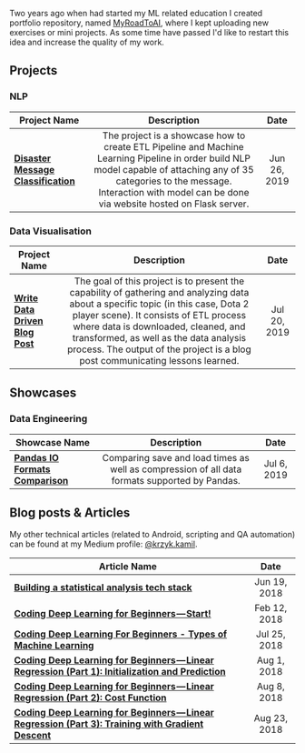 Two years ago when had started my ML related education I created portfolio repository, named [MyRoadToAI](https://github.com/FisherKK/F1sherKK-MyRoadToAI), where I kept uploading new exercises or mini projects. As some time have passed I'd like to restart this idea and increase the quality of my work.

## Projects

### NLP
| Project Name | Description | Date |
| ------------- |:-------------:|:-------------:|
| **[Disaster Message Classification](https://github.com/FisherKK/Portfolio/tree/master/Projects/Disaster-Response-Classification)** | The project is a showcase how to create ETL Pipeline and Machine Learning Pipeline in order build NLP model capable of attaching any of 35 categories to the message. Interaction with model can be done via website hosted on Flask server.| Jun 26, 2019 | 

### Data Visualisation
| Project Name | Description | Date |
| ------------- |:-------------:|:-------------:|
| **[Write Data Driven Blog Post](https://github.com/FisherKK/Portfolio/tree/master/Projects/Dota-Analysis)** | The goal of this project is to present the capability of gathering and analyzing data about a specific topic  (in this case, Dota 2 player scene). It consists of ETL process where data is downloaded, cleaned, and transformed, as well as the data analysis process. The output of the project is a blog post communicating lessons learned. | Jul 20, 2019 | 


## Showcases

### Data Engineering
| Showcase Name | Description | Date |
| ------------- |:-------------:|:-------------:|
| **[Pandas IO Formats Comparison](https://github.com/FisherKK/Portfolio/blob/master/Showcases/Data%20Engineering/Pandas%20IO%20Formats%20Comparison/Pandas%20IO%20Formats%20Comparison.ipynb)** | Comparing save and load times as well as compression of all data formats supported by Pandas. | Jul 6, 2019 | 


## Blog posts & Articles

My other technical articles (related to Android, scripting and QA automation) can be found at my Medium profile: 
[@krzyk.kamil](https://medium.com/@krzyk.kamil).

| Article Name | Date |
| ------------- |:-------------:|
| **[Building a statistical analysis tech stack](https://medium.com/azimolabs/building-a-statistical-analysis-tech-stack-5d27cd5a7ef3)** | Jun 19, 2018 |
| **[Coding Deep Learning for Beginners — Start!](https://towardsdatascience.com/coding-deep-learning-for-beginners-start-a84da8cb5044)** | Feb 12, 2018 |
| **[Coding Deep Learning For Beginners - Types of Machine Learning](https://towardsdatascience.com/coding-deep-learning-for-beginners-types-of-machine-learning-b9e651e1ed9d)** | Jul 25, 2018 |
| **[Coding Deep Learning for Beginners — Linear Regression (Part 1): Initialization and Prediction](https://towardsdatascience.com/coding-deep-learning-for-beginners-linear-regression-part-1-initialization-and-prediction-7a84070b01c8)** | Aug 1, 2018 |
| **[Coding Deep Learning for Beginners — Linear Regression (Part 2): Cost Function](https://towardsdatascience.com/coding-deep-learning-for-beginners-linear-regression-part-2-cost-function-49545303d29f)** | Aug 8, 2018 |
| **[Coding Deep Learning for Beginners — Linear Regression (Part 3): Training with Gradient Descent](https://towardsdatascience.com/coding-deep-learning-for-beginners-linear-regression-gradient-descent-fcd5e0fc077d)** | Aug 23, 2018 |

